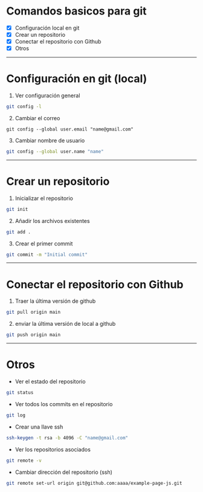 # Comandos basicos para git

* [x] Configuración local en git
* [x] Crear un repositorio
* [x] Conectar el repositorio con Github
* [x] Otros
---
# Configuración en git (local)

1. Ver configuración general 
```bash
git config -l 
```
2. Cambiar el correo  
```bashn
git config --global user.email "name@gmail.com"
````
3. Cambiar nombre de usuario 
```bash
git config --global user.name "name"
```
----
# Crear un repositorio 

1. Inicializar el repositorio
```bash
git init
```
2. Añadir los archivos existentes 
```bash
git add .
```
3. Crear el primer commit
```bash
git commit -m "Initial commit"
```
---
# Conectar el repositorio con Github


1. Traer la última versión de github
```bash
git pull origin main
```
2. enviar la última versión de local a github 
```bash
git push origin main 
```

----

# Otros
* Ver el estado del repositorio
```bash
git status
```
* Ver todos los commits en el repositorio
```bash
git log 
```
* Crear una llave ssh 
```bash
ssh-keygen -t rsa -b 4096 -C "name@gmail.com"
```
* Ver los repositorios asociados
```bash
git remote -v 
```
* Cambiar dirección del repositorio (ssh)
```bash
git remote set-url origin git@github.com:aaaa/example-page-js.git
```

